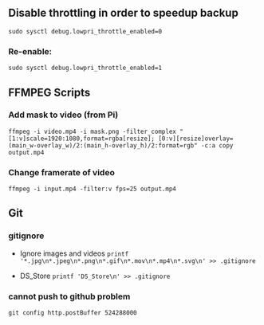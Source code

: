 ## Disable throttling in order to speedup backup
`sudo sysctl debug.lowpri_throttle_enabled=0`
### Re-enable:
`sudo sysctl debug.lowpri_throttle_enabled=1`

## FFMPEG Scripts
### Add mask to video (from Pi)
`ffmpeg -i video.mp4 -i mask.png -filter_complex "[1:v]scale=1920:1080,format=rgba[resize]; [0:v][resize]overlay=(main_w-overlay_w)/2:(main_h-overlay_h)/2:format=rgb" -c:a copy output.mp4`
### Change framerate of video
`ffmpeg -i input.mp4 -filter:v fps=25 output.mp4`

## Git
### gitignore
* Ignore images and videos `printf '*.jpg\n*.jpeg\n*.png\n*.gif\n*.mov\n*.mp4\n*.svg\n' >> .gitignore`

* DS_Store `printf 'DS_Store\n' >> .gitignore`

### cannot push to github problem
`git config http.postBuffer 524288000`
